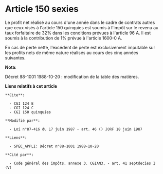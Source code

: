 # Article 150 sexies

Le profit net réalisé au cours d'une année dans le cadre de contrats autres que ceux visés à l'article 150 quinquies est
soumis à l'impôt sur le revenu au taux forfaitaire de 32% dans les conditions prévues à l'article 96 A. Il est soumis à la
contribution de 1% prévue à l'article 1600-0 A.

En cas de perte nette, l'excédent de perte est exclusivement imputable sur les profits nets de même nature réalisés au cours
des cinq années suivantes.

**Nota:**

Décret 88-1001 1988-10-20 : modification de la table des matières.

**Liens relatifs à cet article**

	**Cite**:

	  - CGI 124 B
	  - CGI 124 C
	  - CGI 150 quinquies

	**Modifié par**:

	  - Loi n°87-416 du 17 juin 1987 - art. 46 () JORF 18 juin 1987

	**Liens**:

	  - SPEC_APPLI: Décret n°88-1001 1988-10-20

	**Cité par**:

	  - Code général des impôts, annexe 3, CGIAN3. - art. 41 septdecies I (V)
